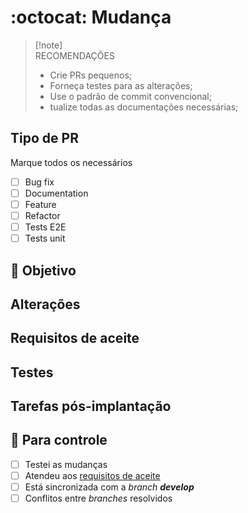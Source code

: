 # :octocat: Mudança

> [!note]\
> RECOMENDAÇÕES
> - Crie PRs pequenos;
> - Forneça testes para as alterações;
> - Use o padrão de commit convencional;
> - tualize todas as documentações necessárias;

## Tipo de PR

Marque todos os necessários

- [ ] Bug fix <!-- Conserta uma fucionalidade -->
- [ ] Documentation <!-- Altera a documentação -->
- [ ] Feature <!-- Adiciona novas funcionalidades -->
- [ ] Refactor <!-- Altera o código sem alterar a funcionalidade -->
- [ ] Tests E2E <!-- Simula requisições -->
- [ ] Tests unit <!-- Comportamento dos métodos -->

## 🎯 Objetivo
<!-- Descreva o objetivo das alterações. -->

## Alterações
<!-- Liste todas as mudanças feitas. -->

## Requisitos de aceite
<!-- Quais os pontos de validação do que foi feito? -->

## Testes
<!-- Adicionou testes e2e/unitários? -->

## Tarefas pós-implantação
<!-- Algo precisa ser feito após implanter a branch? -->

## 🛃 Para controle

- [ ] Testei as mudanças
- [ ] Atendeu aos [requisitos de aceite](#requisitos-de-aceite)
- [ ] Está sincronizada com a _branch **develop**_
- [ ] Conflitos entre _branches_ resolvidos
